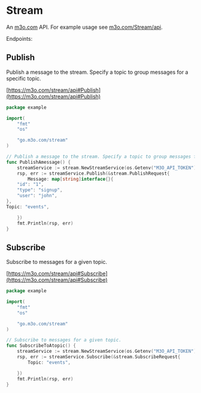 # Stream

An [m3o.com](https://m3o.com) API. For example usage see [m3o.com/Stream/api](https://m3o.com/Stream/api).

Endpoints:

## Publish

Publish a message to the stream. Specify a topic to group messages for a specific topic.


[https://m3o.com/stream/api#Publish](https://m3o.com/stream/api#Publish)

```go
package example

import(
	"fmt"
	"os"

	"go.m3o.com/stream"
)

// Publish a message to the stream. Specify a topic to group messages for a specific topic.
func PublishAmessage() {
	streamService := stream.NewStreamService(os.Getenv("M3O_API_TOKEN"))
	rsp, err := streamService.Publish(&stream.PublishRequest{
		Message: map[string]interface{}{
	"id": "1",
	"type": "signup",
	"user": "john",
},
Topic: "events",

	})
	fmt.Println(rsp, err)
}
```
## Subscribe

Subscribe to messages for a given topic.


[https://m3o.com/stream/api#Subscribe](https://m3o.com/stream/api#Subscribe)

```go
package example

import(
	"fmt"
	"os"

	"go.m3o.com/stream"
)

// Subscribe to messages for a given topic.
func SubscribeToAtopic() {
	streamService := stream.NewStreamService(os.Getenv("M3O_API_TOKEN"))
	rsp, err := streamService.Subscribe(&stream.SubscribeRequest{
		Topic: "events",

	})
	fmt.Println(rsp, err)
}
```
